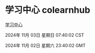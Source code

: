 # 学习中心 colearnhub
[学习中心](http://219.139.197.74:56308/colearnhub/)

2024年 11月 03日 星期日 07:40:02 CST

2024年 11月 02日 星期六 23:40:02 GMT
